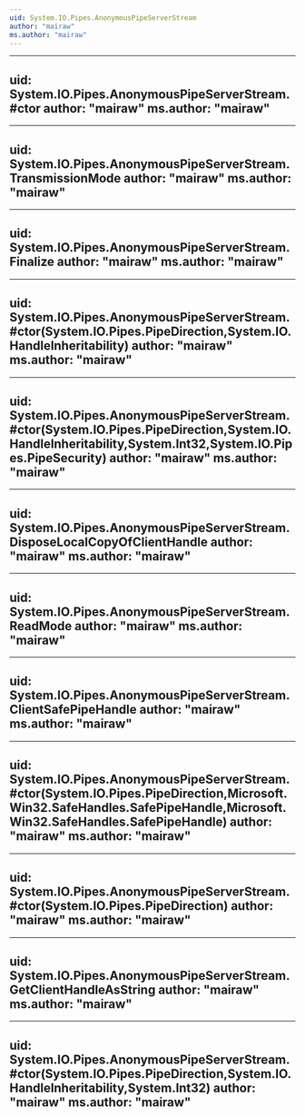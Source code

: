 ```yaml
---
uid: System.IO.Pipes.AnonymousPipeServerStream
author: "mairaw"
ms.author: "mairaw"
---
```


---
uid: System.IO.Pipes.AnonymousPipeServerStream.#ctor
author: "mairaw"
ms.author: "mairaw"
---

---
uid: System.IO.Pipes.AnonymousPipeServerStream.TransmissionMode
author: "mairaw"
ms.author: "mairaw"
---

---
uid: System.IO.Pipes.AnonymousPipeServerStream.Finalize
author: "mairaw"
ms.author: "mairaw"
---

---
uid: System.IO.Pipes.AnonymousPipeServerStream.#ctor(System.IO.Pipes.PipeDirection,System.IO.HandleInheritability)
author: "mairaw"
ms.author: "mairaw"
---

---
uid: System.IO.Pipes.AnonymousPipeServerStream.#ctor(System.IO.Pipes.PipeDirection,System.IO.HandleInheritability,System.Int32,System.IO.Pipes.PipeSecurity)
author: "mairaw"
ms.author: "mairaw"
---

---
uid: System.IO.Pipes.AnonymousPipeServerStream.DisposeLocalCopyOfClientHandle
author: "mairaw"
ms.author: "mairaw"
---

---
uid: System.IO.Pipes.AnonymousPipeServerStream.ReadMode
author: "mairaw"
ms.author: "mairaw"
---

---
uid: System.IO.Pipes.AnonymousPipeServerStream.ClientSafePipeHandle
author: "mairaw"
ms.author: "mairaw"
---

---
uid: System.IO.Pipes.AnonymousPipeServerStream.#ctor(System.IO.Pipes.PipeDirection,Microsoft.Win32.SafeHandles.SafePipeHandle,Microsoft.Win32.SafeHandles.SafePipeHandle)
author: "mairaw"
ms.author: "mairaw"
---

---
uid: System.IO.Pipes.AnonymousPipeServerStream.#ctor(System.IO.Pipes.PipeDirection)
author: "mairaw"
ms.author: "mairaw"
---

---
uid: System.IO.Pipes.AnonymousPipeServerStream.GetClientHandleAsString
author: "mairaw"
ms.author: "mairaw"
---

---
uid: System.IO.Pipes.AnonymousPipeServerStream.#ctor(System.IO.Pipes.PipeDirection,System.IO.HandleInheritability,System.Int32)
author: "mairaw"
ms.author: "mairaw"
---
